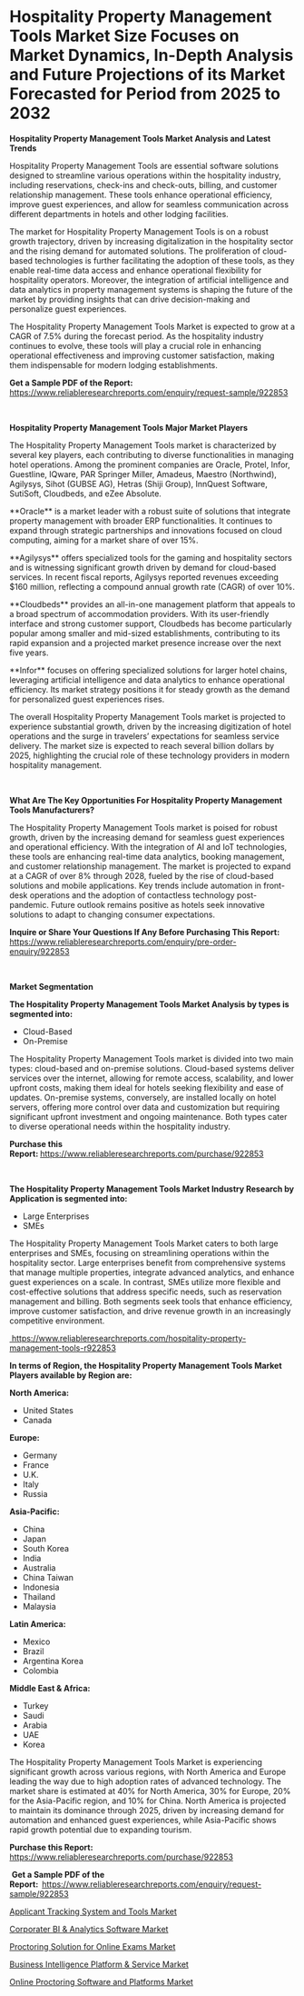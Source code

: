 <p><h1>Hospitality Property Management Tools Market Size Focuses on Market Dynamics, In-Depth Analysis and Future Projections of its Market Forecasted for Period from 2025 to 2032</h1></p><p><strong>Hospitality Property Management Tools Market Analysis and Latest Trends</strong></p>
<p><p>Hospitality Property Management Tools are essential software solutions designed to streamline various operations within the hospitality industry, including reservations, check-ins and check-outs, billing, and customer relationship management. These tools enhance operational efficiency, improve guest experiences, and allow for seamless communication across different departments in hotels and other lodging facilities.</p><p>The market for Hospitality Property Management Tools is on a robust growth trajectory, driven by increasing digitalization in the hospitality sector and the rising demand for automated solutions. The proliferation of cloud-based technologies is further facilitating the adoption of these tools, as they enable real-time data access and enhance operational flexibility for hospitality operators. Moreover, the integration of artificial intelligence and data analytics in property management systems is shaping the future of the market by providing insights that can drive decision-making and personalize guest experiences.</p><p>The Hospitality Property Management Tools Market is expected to grow at a CAGR of 7.5% during the forecast period. As the hospitality industry continues to evolve, these tools will play a crucial role in enhancing operational effectiveness and improving customer satisfaction, making them indispensable for modern lodging establishments.</p></p>
<p><strong>Get a Sample PDF of the Report:&nbsp;</strong> <a href="https://www.reliableresearchreports.com/enquiry/request-sample/922853?utm_campaign=16&utm_medium=2&utm_source=Github&utm_content=ia&utm_term=07032025&utm_id=hospitality-property-management-tools">https://www.reliableresearchreports.com/enquiry/request-sample/922853</a></p>
<p>&nbsp;</p>
<p><strong>Hospitality Property Management Tools Major Market Players</strong></p>
<p><p>The Hospitality Property Management Tools market is characterized by several key players, each contributing to diverse functionalities in managing hotel operations. Among the prominent companies are Oracle, Protel, Infor, Guestline, IQware, PAR Springer Miller, Amadeus, Maestro (Northwind), Agilysys, Sihot (GUBSE AG), Hetras (Shiji Group), InnQuest Software, SutiSoft, Cloudbeds, and eZee Absolute.</p><p>**Oracle** is a market leader with a robust suite of solutions that integrate property management with broader ERP functionalities. It continues to expand through strategic partnerships and innovations focused on cloud computing, aiming for a market share of over 15%.</p><p>**Agilysys** offers specialized tools for the gaming and hospitality sectors and is witnessing significant growth driven by demand for cloud-based services. In recent fiscal reports, Agilysys reported revenues exceeding $160 million, reflecting a compound annual growth rate (CAGR) of over 10%.</p><p>**Cloudbeds** provides an all-in-one management platform that appeals to a broad spectrum of accommodation providers. With its user-friendly interface and strong customer support, Cloudbeds has become particularly popular among smaller and mid-sized establishments, contributing to its rapid expansion and a projected market presence increase over the next five years.</p><p>**Infor** focuses on offering specialized solutions for larger hotel chains, leveraging artificial intelligence and data analytics to enhance operational efficiency. Its market strategy positions it for steady growth as the demand for personalized guest experiences rises.</p><p>The overall Hospitality Property Management Tools market is projected to experience substantial growth, driven by the increasing digitization of hotel operations and the surge in travelers’ expectations for seamless service delivery. The market size is expected to reach several billion dollars by 2025, highlighting the crucial role of these technology providers in modern hospitality management.</p></p>
<p>&nbsp;</p>
<p><strong>What Are The Key Opportunities For Hospitality Property Management Tools Manufacturers?</strong></p>
<p><p>The Hospitality Property Management Tools market is poised for robust growth, driven by the increasing demand for seamless guest experiences and operational efficiency. With the integration of AI and IoT technologies, these tools are enhancing real-time data analytics, booking management, and customer relationship management. The market is projected to expand at a CAGR of over 8% through 2028, fueled by the rise of cloud-based solutions and mobile applications. Key trends include automation in front-desk operations and the adoption of contactless technology post-pandemic. Future outlook remains positive as hotels seek innovative solutions to adapt to changing consumer expectations.</p></p>
<p><strong>Inquire or Share Your Questions If Any Before Purchasing This Report:</strong> <a href="https://www.reliableresearchreports.com/enquiry/pre-order-enquiry/922853?utm_campaign=16&utm_medium=2&utm_source=Github&utm_content=ia&utm_term=07032025&utm_id=hospitality-property-management-tools">https://www.reliableresearchreports.com/enquiry/pre-order-enquiry/922853</a></p>
<p>&nbsp;</p>
<p><strong>Market Segmentation</strong></p>
<p><strong>The Hospitality Property Management Tools Market Analysis by types is segmented into:</strong></p>
<p><ul><li>Cloud-Based</li><li>On-Premise</li></ul></p>
<p><p>The Hospitality Property Management Tools market is divided into two main types: cloud-based and on-premise solutions. Cloud-based systems deliver services over the internet, allowing for remote access, scalability, and lower upfront costs, making them ideal for hotels seeking flexibility and ease of updates. On-premise systems, conversely, are installed locally on hotel servers, offering more control over data and customization but requiring significant upfront investment and ongoing maintenance. Both types cater to diverse operational needs within the hospitality industry.</p></p>
<p><strong>Purchase this Report:&nbsp;</strong><a href="https://www.reliableresearchreports.com/purchase/922853?utm_campaign=16&utm_medium=2&utm_source=Github&utm_content=ia&utm_term=07032025&utm_id=hospitality-property-management-tools">https://www.reliableresearchreports.com/purchase/922853</a></p>
<p>&nbsp;</p>
<p><strong>The Hospitality Property Management Tools Market Industry Research by Application is segmented into:</strong></p>
<p><ul><li>Large Enterprises</li><li>SMEs</li></ul></p>
<p><p>The Hospitality Property Management Tools Market caters to both large enterprises and SMEs, focusing on streamlining operations within the hospitality sector. Large enterprises benefit from comprehensive systems that manage multiple properties, integrate advanced analytics, and enhance guest experiences on a scale. In contrast, SMEs utilize more flexible and cost-effective solutions that address specific needs, such as reservation management and billing. Both segments seek tools that enhance efficiency, improve customer satisfaction, and drive revenue growth in an increasingly competitive environment.</p></p>
<p><a href="https://www.reliableresearchreports.com/hospitality-property-management-tools-r922853?utm_campaign=16&utm_medium=2&utm_source=Github&utm_content=ia&utm_term=07032025&utm_id=hospitality-property-management-tools">&nbsp;https://www.reliableresearchreports.com/hospitality-property-management-tools-r922853</a></p>
<p><strong>In terms of Region, the Hospitality Property Management Tools Market Players available by Region are:</strong></p>
<p>
    <p> <strong> North America: </strong>
        <ul>
            <li>United States</li>
            <li>Canada</li>
        </ul>
        </p> 
    <p> <strong> Europe: </strong>
        <ul>
            <li>Germany</li>
            <li>France</li>
            <li>U.K.</li>
            <li>Italy</li>
            <li>Russia</li>
        </ul>
        </p> 
    <p> <strong> Asia-Pacific: </strong>
        <ul>
            <li>China</li>
            <li>Japan</li>
            <li>South Korea</li>
            <li>India</li>
            <li>Australia</li>
            <li>China Taiwan</li>
            <li>Indonesia</li>
            <li>Thailand</li>
            <li>Malaysia</li>
        </ul>
        </p> 
    <p> <strong> Latin America: </strong>
        <ul>
            <li>Mexico</li>
            <li>Brazil</li>
            <li>Argentina Korea</li>
            <li>Colombia</li>
        </ul>
        </p> 
    <p> <strong> Middle East & Africa: </strong>
        <ul>
            <li>Turkey</li>
            <li>Saudi</li>
            <li>Arabia</li>
            <li>UAE</li>
            <li>Korea</li>
        </ul>
    </p>
    </p>
<p><p>The Hospitality Property Management Tools Market is experiencing significant growth across various regions, with North America and Europe leading the way due to high adoption rates of advanced technology. The market share is estimated at 40% for North America, 30% for Europe, 20% for the Asia-Pacific region, and 10% for China. North America is projected to maintain its dominance through 2025, driven by increasing demand for automation and enhanced guest experiences, while Asia-Pacific shows rapid growth potential due to expanding tourism.</p></p>
<p><strong>Purchase this Report: </strong><a href="https://www.reliableresearchreports.com/purchase/922853?utm_campaign=16&utm_medium=2&utm_source=Github&utm_content=ia&utm_term=07032025&utm_id=hospitality-property-management-tools">https://www.reliableresearchreports.com/purchase/922853</a></p>
<p>&nbsp;<strong>Get a Sample PDF of the Report:&nbsp;&nbsp;</strong><a href="https://www.reliableresearchreports.com/enquiry/request-sample/922853?utm_campaign=16&utm_medium=2&utm_source=Github&utm_content=ia&utm_term=07032025&utm_id=hospitality-property-management-tools">https://www.reliableresearchreports.com/enquiry/request-sample/922853</a></p>
<p><strong></strong></p>
<p><p><a href="https://github.com/thanenegenqa/Market-Research-Report-List-1/blob/main/applicant-tracking-system-and-tools-market.md?utm_campaign=16&utm_medium=2&utm_source=Github&utm_content=ia&utm_term=07032025&utm_id=hospitality-property-management-tools">Applicant Tracking System and Tools Market</a></p><p><a href="https://github.com/cachaskluwe/Market-Research-Report-List-1/blob/main/corporater-bi-analytics-software-market.md?utm_campaign=16&utm_medium=2&utm_source=Github&utm_content=ia&utm_term=07032025&utm_id=hospitality-property-management-tools">Corporater BI & Analytics Software Market</a></p><p><a href="https://github.com/mehakmiamid1/Market-Research-Report-List-1/blob/main/proctoring-solution-for-online-exams-market.md?utm_campaign=16&utm_medium=2&utm_source=Github&utm_content=ia&utm_term=07032025&utm_id=hospitality-property-management-tools">Proctoring Solution for Online Exams Market</a></p><p><a href="https://github.com/jenevycachat/Market-Research-Report-List-1/blob/main/business-intelligence-platform-service-market.md?utm_campaign=16&utm_medium=2&utm_source=Github&utm_content=ia&utm_term=07032025&utm_id=hospitality-property-management-tools">Business Intelligence Platform & Service Market</a></p><p><a href="https://github.com/cobinaydin13/Market-Research-Report-List-1/blob/main/online-proctoring-software-and-platforms-market.md?utm_campaign=16&utm_medium=2&utm_source=Github&utm_content=ia&utm_term=07032025&utm_id=hospitality-property-management-tools">Online Proctoring Software and Platforms Market</a></p></p>